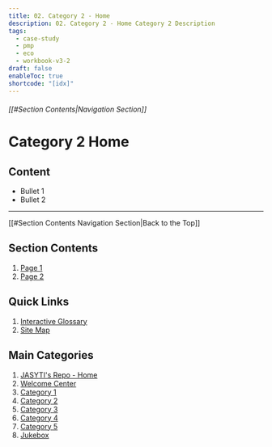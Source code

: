 ```yaml
---
title: 02. Category 2 - Home
description: 02. Category 2 - Home Category 2 Description
tags:
  - case-study
  - pmp
  - eco
  - workbook-v3-2
draft: false
enableToc: true
shortcode: "[idx]"
---
```

###### [[#Section Contents|Navigation Section]]
# Category 2 Home

## Content
- Bullet 1
- Bullet 2

---
[[#Section Contents Navigation Section|Back to the Top]]
## Section Contents
1. [Page 1](02-category-2/content-page-1.md)
2. [Page 2](02-category-2/content-page-2.md)
## Quick Links
1. [Interactive Glossary](00-welcome/9-glossary.md)
2. [Site Map](00-welcome/10-site-map.md)
##  Main Categories
1. [JASYTI's Repo - Home](index.md)
2. [Welcome Center](00-welcome/index.md)
3. [Category 1](01-category-1/index.md)
4. [Category 2](02-category-2/index.md)
5. [Category 3](03-category-3/index.md)
6. [Category 4](04-category-4/index.md)
7. [Category 5](05-category-5/index.md)
8. [Jukebox](index1.md)

